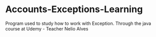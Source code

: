 # Accounts-Exceptions-Learning

Program used to study how to work with Exception. Through the java course at Udemy - Teacher Nelio Alves
